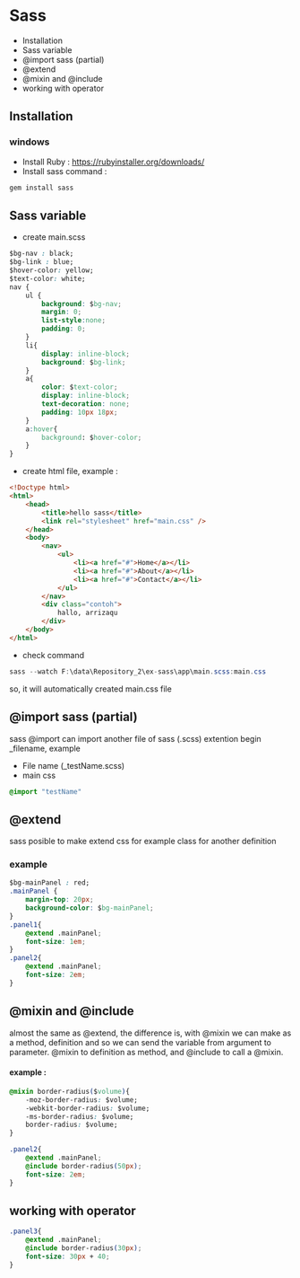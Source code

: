 # Sass 
* Installation 
* Sass variable
* @import sass (partial)
* @extend
* @mixin and @include
* working with operator

## Installation 
### windows 
* Install Ruby : https://rubyinstaller.org/downloads/ 
* Install sass command : 
```java
gem install sass
```

## Sass variable
* create main.scss 
```css
$bg-nav : black;
$bg-link : blue;
$hover-color: yellow;
$text-color: white;
nav {
	ul {
		background: $bg-nav;
		margin: 0;
		list-style:none;
		padding: 0;
	}
	li{
		display: inline-block;
		background: $bg-link;
	}
	a{
		color: $text-color;
		display: inline-block;
		text-decoration: none;
		padding: 10px 18px;
	}
	a:hover{
		background: $hover-color;
	}
}
```
* create html file, example : 
```html
<!Doctype html>
<html>
	<head>
		<title>hello sass</title>
		<link rel="stylesheet" href="main.css" />
	</head>
	<body>
		<nav>
			<ul>
				<li><a href="#">Home</a></li>
				<li><a href="#">About</a></li>
				<li><a href="#">Contact</a></li>
			</ul>
		</nav>
		<div class="contoh">
			hallo, arrizaqu
		</div>
	</body>
</html>
```
* check command 
```java
sass --watch F:\data\Repository_2\ex-sass\app\main.scss:main.css
```
so, it will automatically created main.css file 

## @import sass (partial) 
sass @import can import another file of sass (.scss) extention begin _filename, example
* File name (_testName.scss)
* main css 
```css
@import "testName"
```

## @extend 
sass posible to make extend css for example class for another definition
### example
```css
$bg-mainPanel : red;
.mainPanel {
	margin-top: 20px;
	background-color: $bg-mainPanel; 
}
.panel1{
	@extend .mainPanel;
	font-size: 1em;
}
.panel2{
	@extend .mainPanel;
	font-size: 2em;
}
```

## @mixin and @include
almost the same as @extend, the difference is, with @mixin we can make as a method, definition and so we can send the variable from argument to parameter.
@mixin to definition as method, and @include to call a @mixin.
#### example : 
```css
@mixin border-radius($volume){
	-moz-border-radius: $volume;
	-webkit-border-radius: $volume;
	-ms-border-radius: $volume;
	border-radius: $volume;
}

.panel2{
	@extend .mainPanel;
	@include border-radius(50px);
	font-size: 2em;
}
```

## working with operator
```css
.panel3{
	@extend .mainPanel;
	@include border-radius(30px);
	font-size: 30px + 40;
}
```